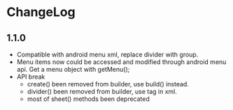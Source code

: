 ChangeLog
============

1.1.0
-------

- Compatible with android menu xml, replace divider with group.
- Menu items now could be accessed and modified through android menu api. Get a menu object with getMenu();
- API break
    - create() been removed from builder, use build() instead.
    - divider() been removed from builder, use <group> tag in xml.
    - most of sheet() methods been deprecated
